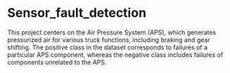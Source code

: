 # Sensor_fault_detection
This project centers on the Air Pressure System (APS), which generates pressurized air for various truck functions, including braking and gear shifting. The positive class in the dataset corresponds to failures of a particular APS component, whereas the negative class includes failures of components unrelated to the APS.
